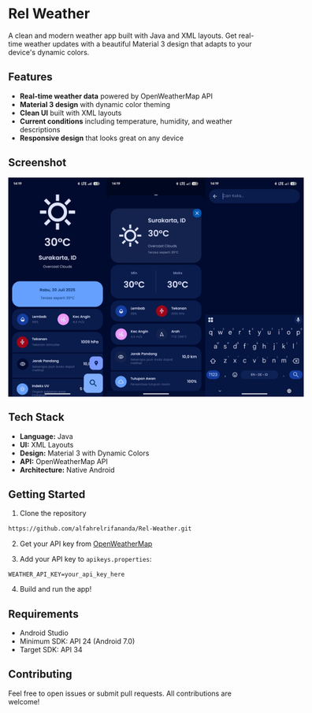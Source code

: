 # Rel Weather

A clean and modern weather app built with Java and XML layouts. Get real-time weather updates with a beautiful Material 3 design that adapts to your device's dynamic colors.

## Features

- **Real-time weather data** powered by OpenWeatherMap API
- **Material 3 design** with dynamic color theming
- **Clean UI** built with XML layouts
- **Current conditions** including temperature, humidity, and weather descriptions
- **Responsive design** that looks great on any device

## Screenshot
<div style="display: flex; justify-content: space-around;">
  <img src="./Screenshot/ss1.jpg" alt="Home Screen" width="200">
  <img src="./Screenshot/ss2.jpg" alt="Weather Details" width="200">
  <img src="./Screenshot/ss3.jpg" alt="Settings" width="200">
</div>


## Tech Stack

- **Language:** Java
- **UI:** XML Layouts
- **Design:** Material 3 with Dynamic Colors
- **API:** OpenWeatherMap API
- **Architecture:** Native Android

## Getting Started

1. Clone the repository
```bash
https://github.com/alfahrelrifananda/Rel-Weather.git
```

2. Get your API key from [OpenWeatherMap](https://openweathermap.org/api)

3. Add your API key to `apikeys.properties`:
```
WEATHER_API_KEY=your_api_key_here
```

4. Build and run the app!

## Requirements

- Android Studio
- Minimum SDK: API 24 (Android 7.0)
- Target SDK: API 34

## Contributing

Feel free to open issues or submit pull requests. All contributions are welcome!
